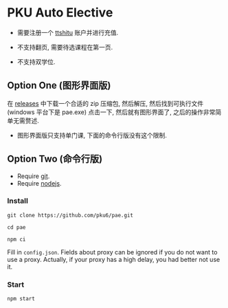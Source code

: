 # PKU Auto Elective

- 需要注册一个 [ttshitu](http://www.ttshitu.com) 账户并进行充值.

- 不支持翻页, 需要待选课程在第一页.

- 不支持双学位.

## Option One (图形界面版)

在 [releases](https://github.com/pku6/pae/releases) 中下载一个合适的 zip 压缩包, 然后解压, 然后找到可执行文件 (windows 平台下是 pae.exe) 点击一下, 然后就有图形界面了, 之后的操作非常简单无需赘述.

- 图形界面版只支持单门课, 下面的命令行版没有这个限制.

## Option Two (命令行版)

- Require [git](https://git-scm.com).
- Require [nodejs](https://nodejs.org).

### Install

```
git clone https://github.com/pku6/pae.git
```

```
cd pae
```

```
npm ci
```

Fill in `config.json`. Fields about proxy can be ignored if you do not want to use a proxy. Actually, if your proxy has a high delay, you had better not use it.

### Start

```
npm start
```